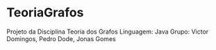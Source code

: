 # TeoriaGrafos

Projeto da Disciplina Teoria dos Grafos 
Linguagem: Java
Grupo: Victor Domingos, Pedro Dode, Jonas Gomes

